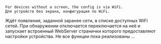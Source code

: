     For devices without a screen, the config is via WiFi.
    Для устройств без экрана, конфигурация по WiFi.
    
Ждёт появления, заданной заранее сети, в списке доступных WiFi сетей. При обнаружении отключается переключается на неё и запускает встроенный WebServer странички которого предоставляют настройки устройства. 
Не все функции пока реализованы ...
   
